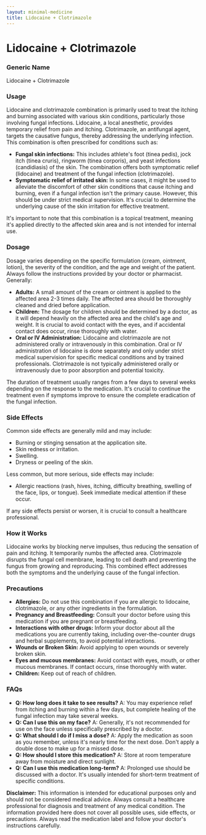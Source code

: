```yaml
---
layout: minimal-medicine
title: Lidocaine + Clotrimazole
---
```


# Lidocaine + Clotrimazole
### Generic Name
Lidocaine + Clotrimazole

### Usage

Lidocaine and clotrimazole combination is primarily used to treat the itching and burning associated with various skin conditions, particularly those involving fungal infections.  Lidocaine, a local anesthetic, provides temporary relief from pain and itching. Clotrimazole, an antifungal agent, targets the causative fungus, thereby addressing the underlying infection.  This combination is often prescribed for conditions such as:

* **Fungal skin infections:**  This includes athlete's foot (tinea pedis), jock itch (tinea cruris), ringworm (tinea corporis), and yeast infections (candidiasis) of the skin. The combination offers both symptomatic relief (lidocaine) and treatment of the fungal infection (clotrimazole).
* **Symptomatic relief of irritated skin:** In some cases, it might be used to alleviate the discomfort of other skin conditions that cause itching and burning, even if a fungal infection isn't the primary cause. However, this should be under strict medical supervision.  It's crucial to determine the underlying cause of the skin irritation for effective treatment.

It's important to note that this combination is a topical treatment, meaning it's applied directly to the affected skin area and is not intended for internal use.

### Dosage

Dosage varies depending on the specific formulation (cream, ointment, lotion), the severity of the condition, and the age and weight of the patient.  Always follow the instructions provided by your doctor or pharmacist.  Generally:

* **Adults:** A small amount of the cream or ointment is applied to the affected area 2-3 times daily. The affected area should be thoroughly cleaned and dried before application. 
* **Children:** The dosage for children should be determined by a doctor, as it will depend heavily on the affected area and the child's age and weight. It is crucial to avoid contact with the eyes, and if accidental contact does occur, rinse thoroughly with water.
* **Oral or IV Administration:** Lidocaine and clotrimazole are not administered orally or intravenously in this combination.  Oral or IV administration of lidocaine is done separately and only under strict medical supervision for specific medical conditions and by trained professionals. Clotrimazole is not typically administered orally or intravenously due to poor absorption and potential toxicity.

The duration of treatment usually ranges from a few days to several weeks depending on the response to the medication. It's crucial to continue the treatment even if symptoms improve to ensure the complete eradication of the fungal infection.

### Side Effects

Common side effects are generally mild and may include:

* Burning or stinging sensation at the application site.
* Skin redness or irritation.
* Swelling.
* Dryness or peeling of the skin.

Less common, but more serious, side effects may include:

* Allergic reactions (rash, hives, itching, difficulty breathing, swelling of the face, lips, or tongue). Seek immediate medical attention if these occur.

If any side effects persist or worsen, it is crucial to consult a healthcare professional.

### How it Works

Lidocaine works by blocking nerve impulses, thus reducing the sensation of pain and itching.  It temporarily numbs the affected area.  Clotrimazole disrupts the fungal cell membrane, leading to cell death and preventing the fungus from growing and reproducing. This combined effect addresses both the symptoms and the underlying cause of the fungal infection.

### Precautions

* **Allergies:** Do not use this combination if you are allergic to lidocaine, clotrimazole, or any other ingredients in the formulation.
* **Pregnancy and Breastfeeding:** Consult your doctor before using this medication if you are pregnant or breastfeeding.
* **Interactions with other drugs:** Inform your doctor about all the medications you are currently taking, including over-the-counter drugs and herbal supplements, to avoid potential interactions.
* **Wounds or Broken Skin:** Avoid applying to open wounds or severely broken skin.
* **Eyes and mucous membranes:** Avoid contact with eyes, mouth, or other mucous membranes.  If contact occurs, rinse thoroughly with water.
* **Children:** Keep out of reach of children.


### FAQs

* **Q: How long does it take to see results?**  A:  You may experience relief from itching and burning within a few days, but complete healing of the fungal infection may take several weeks.
* **Q: Can I use this on my face?** A:  Generally, it's not recommended for use on the face unless specifically prescribed by a doctor.
* **Q: What should I do if I miss a dose?** A:  Apply the medication as soon as you remember, unless it's nearly time for the next dose. Don't apply a double dose to make up for a missed dose.
* **Q: How should I store this medication?** A: Store at room temperature away from moisture and direct sunlight.
* **Q: Can I use this medication long-term?** A:  Prolonged use should be discussed with a doctor.  It's usually intended for short-term treatment of specific conditions.


**Disclaimer:** This information is intended for educational purposes only and should not be considered medical advice. Always consult a healthcare professional for diagnosis and treatment of any medical condition.  The information provided here does not cover all possible uses, side effects, or precautions.  Always read the medication label and follow your doctor's instructions carefully.
